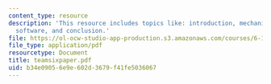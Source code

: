 ```yaml
---
content_type: resource
description: 'This resource includes topics like: introduction, mechanical design,
  software, and conclusion.'
file: https://ol-ocw-studio-app-production.s3.amazonaws.com/courses/6-186-mobile-autonomous-systems-laboratory-january-iap-2005/b34e09056e9e602d3679f41fe5036067_teamsixpaper.pdf
file_type: application/pdf
resourcetype: Document
title: teamsixpaper.pdf
uid: b34e0905-6e9e-602d-3679-f41fe5036067
---
```

